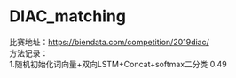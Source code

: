 # DIAC_matching
比赛地址：https://biendata.com/competition/2019diac/ \
方法记录：\
1.随机初始化词向量+双向LSTM+Concat+softmax二分类 0.49 
